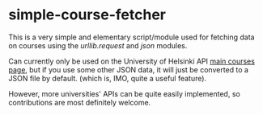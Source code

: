 # simple-course-fetcher

This is a very simple and elementary script/module used for fetching data on courses
using the _urllib.request_ and _json_ modules.

Can currently only be used on the University of Helsinki API [main courses page](https://studies.cs.helsinki.fi/stats/api/courses), but
if you use some other JSON data, it will just be converted to a JSON file by default.
(which is, IMO, quite a useful feature).

However, more universities' APIs can be quite easily implemented,
so contributions are most definitely welcome.
